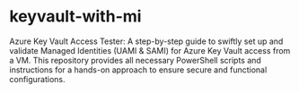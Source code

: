 # keyvault-with-mi
Azure Key Vault Access Tester: A step-by-step guide to swiftly set up and validate Managed Identities (UAMI &amp; SAMI) for Azure Key Vault access from a VM. This repository provides all necessary PowerShell scripts and instructions for a hands-on approach to ensure secure and functional configurations.
